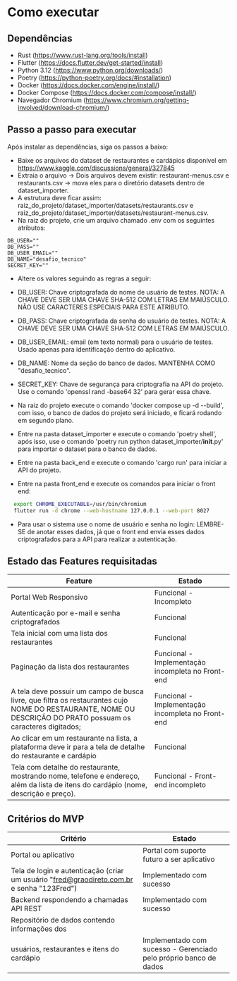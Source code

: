 # Como executar

## Dependências
* Rust (https://www.rust-lang.org/tools/install)
* Flutter (https://docs.flutter.dev/get-started/install)
* Python 3.12 (https://www.python.org/downloads/)
* Poetry (https://python-poetry.org/docs/#installation)
* Docker (https://docs.docker.com/engine/install/)
* Docker Compose (https://docs.docker.com/compose/install/)
* Navegador Chromium (https://www.chromium.org/getting-involved/download-chromium/)

## Passo a passo para executar

Após instalar as dependências, siga os passos a baixo:

* Baixe os arquivos do dataset de restaurantes e cardápios disponível em https://www.kaggle.com/discussions/general/327845
* Extraia o arquivo -> Dois arquivos devem existir: restaurant-menus.csv e restaurants.csv -> mova eles para o diretório datasets dentro de dataset_importer.
* A estrutura deve ficar assim: raiz_do_projeto/dataset_importer/datasets/restaurants.csv e raiz_do_projeto/dataset_importer/datasets/restaurant-menus.csv.
* Na raiz do projeto, crie um arquivo chamado .env com os seguintes atributos:
```env
DB_USER=""
DB_PASS=""
DB_USER_EMAIL=""
DB_NAME="desafio_tecnico"
SECRET_KEY=""
```
* Altere os valores seguindo as regras a seguir:
* DB_USER: Chave criptografada do nome de usuário de testes. NOTA: A CHAVE DEVE SER UMA CHAVE SHA-512 COM LETRAS EM MAIÚSCULO. NÃO USE CARACTERES ESPECIAIS PARA ESTE ATRIBUTO.
* DB_PASS: Chave criptografada da senha do usuário de testes. NOTA: A CHAVE DEVE SER UMA CHAVE SHA-512 COM LETRAS EM MAIÚSCULO. 
* DB_USER_EMAIL: email (em texto normal) para o usuário de testes. Usado apenas para identificação dentro do aplicativo.
* DB_NAME: Nome da seção do banco de dados. MANTENHA COMO "desafio_tecnico".
* SECRET_KEY: Chave de segurança para criptografia na API do projeto. Use o comando 'openssl rand -base64 32' para gerar essa chave.

*  Na raiz do projeto execute o comando 'docker compose up -d --build', com isso, o banco de dados do projeto será iniciado, e ficará rodando em segundo plano.
* Entre na pasta dataset_importer e execute o comando 'poetry shell', após isso, use o comando 'poetry run python dataset_importer/__init__.py' para importar o dataset para o banco de dados.
* Entre na pasta back_end e execute o comando 'cargo run' para iniciar a API do projeto.
* Entre na pasta front_end e execute os comandos para iniciar o front end: 
```sh
  export CHROME_EXECUTABLE=/usr/bin/chromium
  flutter run -d chrome --web-hostname 127.0.0.1 --web-port 8027
```

* Para usar o sistema use o nome de usuário e senha no login: LEMBRE-SE de anotar esses dados, já que o front end envia esses dados criptografados para a API para realizar a autenticação.

## Estado das Features requisitadas

| Feature  | Estado |
| ------------- | ------------- |
| Portal Web Responsivo  | Funcional - Incompleto  |
| Autenticação por e-mail e senha criptografados  | Funcional  |
| Tela inicial com uma lista dos restaurantes  | Funcional  |
| Paginação da lista dos restaurantes  | Funcional - Implementação incompleta no Front-end  |
| A tela deve possuir um campo de busca livre, que filtra os restaurantes cujo NOME DO RESTAURANTE, NOME OU DESCRIÇÃO DO PRATO possuam os caracteres digitados;  | Funcional - Implementação incompleta no Front-end  |
| Ao clicar em um restaurante na lista, a plataforma deve ir para a tela de detalhe do restaurante e cardápio  | Funcional  |
| Tela com detalhe do restaurante, mostrando nome, telefone e endereço, além da lista de itens do cardápio (nome, descrição e preço).  | Funcional - Front-end incompleto  |

## Critérios do MVP

| Critério  | Estado |
| ------------- | ------------- |
| Portal ou aplicativo  | Portal com suporte futuro a ser aplicativo  |
| Tela de login e autenticação (criar um usuário "fred@graodireto.com.br e senha "123Fred")  | Implementado com sucesso  |
| Backend respondendo a chamadas API REST  | Implementado com sucesso  |
| Repositório de dados contendo informações dos
usuários, restaurantes e itens do cardápio  | Implementado com sucesso - Gerenciado pelo próprio banco de dados  |